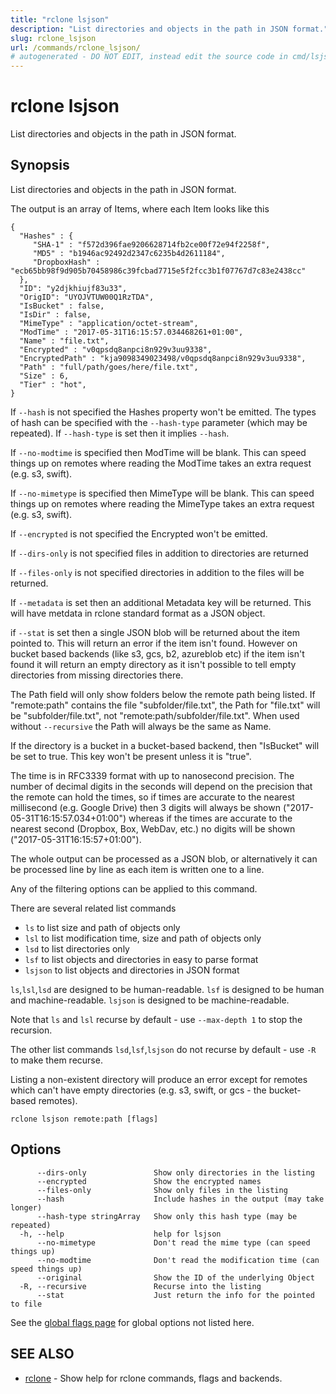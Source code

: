 ```yaml
---
title: "rclone lsjson"
description: "List directories and objects in the path in JSON format."
slug: rclone_lsjson
url: /commands/rclone_lsjson/
# autogenerated - DO NOT EDIT, instead edit the source code in cmd/lsjson/ and as part of making a release run "make commanddocs"
---
```

# rclone lsjson

List directories and objects in the path in JSON format.

## Synopsis

List directories and objects in the path in JSON format.

The output is an array of Items, where each Item looks like this

    {
      "Hashes" : {
         "SHA-1" : "f572d396fae9206628714fb2ce00f72e94f2258f",
         "MD5" : "b1946ac92492d2347c6235b4d2611184",
         "DropboxHash" : "ecb65bb98f9d905b70458986c39fcbad7715e5f2fcc3b1f07767d7c83e2438cc"
      },
      "ID": "y2djkhiujf83u33",
      "OrigID": "UYOJVTUW00Q1RzTDA",
      "IsBucket" : false,
      "IsDir" : false,
      "MimeType" : "application/octet-stream",
      "ModTime" : "2017-05-31T16:15:57.034468261+01:00",
      "Name" : "file.txt",
      "Encrypted" : "v0qpsdq8anpci8n929v3uu9338",
      "EncryptedPath" : "kja9098349023498/v0qpsdq8anpci8n929v3uu9338",
      "Path" : "full/path/goes/here/file.txt",
      "Size" : 6,
      "Tier" : "hot",
    }

If `--hash` is not specified the Hashes property won't be emitted. The
types of hash can be specified with the `--hash-type` parameter (which
may be repeated). If `--hash-type` is set then it implies `--hash`.

If `--no-modtime` is specified then ModTime will be blank. This can
speed things up on remotes where reading the ModTime takes an extra
request (e.g. s3, swift).

If `--no-mimetype` is specified then MimeType will be blank. This can
speed things up on remotes where reading the MimeType takes an extra
request (e.g. s3, swift).

If `--encrypted` is not specified the Encrypted won't be emitted.

If `--dirs-only` is not specified files in addition to directories are
returned

If `--files-only` is not specified directories in addition to the files
will be returned.

If `--metadata` is set then an additional Metadata key will be returned.
This will have metdata in rclone standard format as a JSON object.

if `--stat` is set then a single JSON blob will be returned about the
item pointed to. This will return an error if the item isn't found.
However on bucket based backends (like s3, gcs, b2, azureblob etc) if
the item isn't found it will return an empty directory as it isn't
possible to tell empty directories from missing directories there.

The Path field will only show folders below the remote path being listed.
If "remote:path" contains the file "subfolder/file.txt", the Path for "file.txt"
will be "subfolder/file.txt", not "remote:path/subfolder/file.txt".
When used without `--recursive` the Path will always be the same as Name.

If the directory is a bucket in a bucket-based backend, then
"IsBucket" will be set to true. This key won't be present unless it is
"true".

The time is in RFC3339 format with up to nanosecond precision.  The
number of decimal digits in the seconds will depend on the precision
that the remote can hold the times, so if times are accurate to the
nearest millisecond (e.g. Google Drive) then 3 digits will always be
shown ("2017-05-31T16:15:57.034+01:00") whereas if the times are
accurate to the nearest second (Dropbox, Box, WebDav, etc.) no digits
will be shown ("2017-05-31T16:15:57+01:00").

The whole output can be processed as a JSON blob, or alternatively it
can be processed line by line as each item is written one to a line.

Any of the filtering options can be applied to this command.

There are several related list commands

  * `ls` to list size and path of objects only
  * `lsl` to list modification time, size and path of objects only
  * `lsd` to list directories only
  * `lsf` to list objects and directories in easy to parse format
  * `lsjson` to list objects and directories in JSON format

`ls`,`lsl`,`lsd` are designed to be human-readable.
`lsf` is designed to be human and machine-readable.
`lsjson` is designed to be machine-readable.

Note that `ls` and `lsl` recurse by default - use `--max-depth 1` to stop the recursion.

The other list commands `lsd`,`lsf`,`lsjson` do not recurse by default - use `-R` to make them recurse.

Listing a non-existent directory will produce an error except for
remotes which can't have empty directories (e.g. s3, swift, or gcs -
the bucket-based remotes).


```
rclone lsjson remote:path [flags]
```

## Options

```
      --dirs-only               Show only directories in the listing
      --encrypted               Show the encrypted names
      --files-only              Show only files in the listing
      --hash                    Include hashes in the output (may take longer)
      --hash-type stringArray   Show only this hash type (may be repeated)
  -h, --help                    help for lsjson
      --no-mimetype             Don't read the mime type (can speed things up)
      --no-modtime              Don't read the modification time (can speed things up)
      --original                Show the ID of the underlying Object
  -R, --recursive               Recurse into the listing
      --stat                    Just return the info for the pointed to file
```

See the [global flags page](/flags/) for global options not listed here.

## SEE ALSO

* [rclone](/commands/rclone/)	 - Show help for rclone commands, flags and backends.

